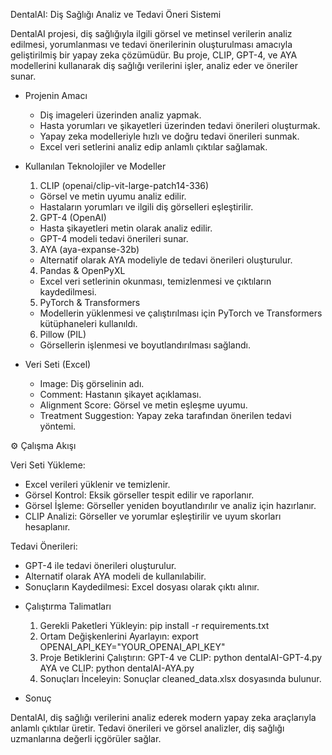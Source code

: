 DentalAI: Diş Sağlığı Analiz ve Tedavi Öneri Sistemi

DentalAI projesi, diş sağlığıyla ilgili görsel ve metinsel verilerin analiz edilmesi, yorumlanması ve tedavi önerilerinin oluşturulması amacıyla geliştirilmiş bir yapay zeka çözümüdür. Bu proje, CLIP, GPT-4, ve AYA modellerini kullanarak diş sağlığı verilerini işler, analiz eder ve öneriler sunar.

* Projenin Amacı
  
    - Diş imageleri üzerinden analiz yapmak.
    - Hasta yorumları ve şikayetleri üzerinden tedavi önerileri oluşturmak.
    - Yapay zeka modelleriyle hızlı ve doğru tedavi önerileri sunmak.
    - Excel veri setlerini analiz edip anlamlı çıktılar sağlamak.

* Kullanılan Teknolojiler ve Modeller

  1. CLIP (openai/clip-vit-large-patch14-336)
    - Görsel ve metin uyumu analiz edilir.
    - Hastaların yorumları ve ilgili diş görselleri eşleştirilir.
  2. GPT-4 (OpenAI)
    - Hasta şikayetleri metin olarak analiz edilir.
    - GPT-4 modeli tedavi önerileri sunar.
  3. AYA (aya-expanse-32b)
    - Alternatif olarak AYA modeliyle de tedavi önerileri oluşturulur.
  4. Pandas & OpenPyXL
    - Excel veri setlerinin okunması, temizlenmesi ve çıktıların kaydedilmesi.
  5. PyTorch & Transformers
    - Modellerin yüklenmesi ve çalıştırılması için PyTorch ve Transformers kütüphaneleri kullanıldı.
  6. Pillow (PIL)
    - Görsellerin işlenmesi ve boyutlandırılması sağlandı.

* Veri Seti (Excel)
  
  - Image: Diş görselinin adı.
  - Comment: Hastanın şikayet açıklaması.
  - Alignment Score: Görsel ve metin eşleşme uyumu.
  - Treatment Suggestion: Yapay zeka tarafından önerilen tedavi yöntemi.
    
⚙ Çalışma Akışı

Veri Seti Yükleme: 
  - Excel verileri yüklenir ve temizlenir.
  - Görsel Kontrol: Eksik görseller tespit edilir ve raporlanır.
  - Görsel İşleme: Görseller yeniden boyutlandırılır ve analiz için hazırlanır.
  - CLIP Analizi: Görseller ve yorumlar eşleştirilir ve uyum skorları hesaplanır.

Tedavi Önerileri:
  - GPT-4 ile tedavi önerileri oluşturulur.
  - Alternatif olarak AYA modeli de kullanılabilir.
  - Sonuçların Kaydedilmesi: Excel dosyası olarak çıktı alınır.

* Çalıştırma Talimatları

  1. Gerekli Paketleri Yükleyin:
    pip install -r requirements.txt
  2. Ortam Değişkenlerini Ayarlayın:
    export OPENAI_API_KEY="YOUR_OPENAI_API_KEY"
  3. Proje Betiklerini Çalıştırın:
    GPT-4 ve CLIP:
    python dentalAI-GPT-4.py
    AYA ve CLIP:
    python dentalAI-AYA.py
  4. Sonuçları İnceleyin:
    Sonuçlar cleaned_data.xlsx dosyasında bulunur.

* Sonuç

DentalAI, diş sağlığı verilerini analiz ederek modern yapay zeka araçlarıyla anlamlı çıktılar üretir. Tedavi önerileri ve görsel analizler, diş sağlığı uzmanlarına değerli içgörüler sağlar.
